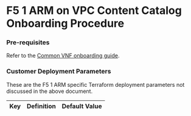 # F5 1 ARM on VPC Content Catalog Onboarding Procedure

### Pre-requisites

Refer to the [Common VNF onboarding guide](https://github.ibm.com/orion/vnf-vpc-docs/blob/master/ContentCatalog.md).

### Customer Deployment Parameters

These are the F5 1 ARM specific Terraform deployment parameters not discussed
in the above document.

| Key | Definition | Default Value |
| --- | ---------- | ------------- |
